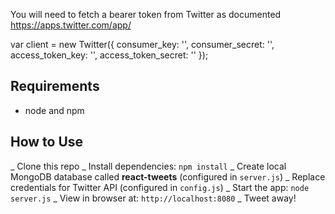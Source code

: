 You will need to fetch a bearer token from Twitter as documented https://apps.twitter.com/app/

var client = new Twitter({
  consumer_key: '',
  consumer_secret: '',
  access_token_key: '',
  access_token_secret: ''
});

## Requirements

- node and npm

## How to Use

_ Clone this repo 
_ Install dependencies: `npm install`
_ Create local MongoDB database called **react-tweets** (configured in `server.js`)
_ Replace credentials for Twitter API (configured in `config.js`)
_ Start the app: `node server.js`
_ View in browser at: `http://localhost:8080`
_ Tweet away!

